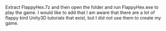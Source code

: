 Extract FlappyHex.7z and then open the folder and run FlappyHex.exe to play the game. I would like to add that I am aware that there are a lot of flappy bird Unity3D tutorials that exist, but I did not use them to create my game.
